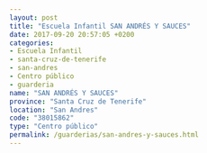 ```yaml
---
layout: post
title: "Escuela Infantil SAN ANDRÉS Y SAUCES"
date: 2017-09-20 20:57:05 +0200
categories:
- Escuela Infantil
- santa-cruz-de-tenerife
- san-andres
- Centro público
- guarderia
name: "SAN ANDRÉS Y SAUCES"
province: "Santa Cruz de Tenerife"
location: "San Andres"
code: "38015862"
type: "Centro público"
permalink: /guarderias/san-andres-y-sauces.html
---
```

